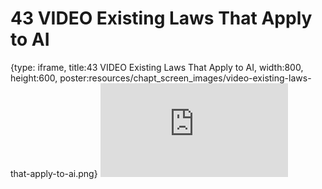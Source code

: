 # 43 VIDEO Existing Laws That Apply to AI
 
{type: iframe, title:43 VIDEO Existing Laws That Apply to AI, width:800, height:600, poster:resources/chapt_screen_images/video-existing-laws-that-apply-to-ai.png}
![](https://hutchdatascience.org/AI_for_Decision_Makers/no_toc/video-existing-laws-that-apply-to-ai.html)
 

 
